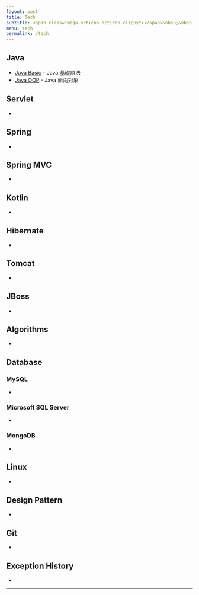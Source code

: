 ```yaml
---
layout: post
title: Tech
subtitle: <span class="mega-octicon octicon-clippy"></span>&nbsp;&nbsp; Talk is cheap, show me your code
menu: tech
permalink: /tech
---
```


## Java

- [Java Basic](http://hauchenglee.com/tech/2019/10/30/java-basic.html) - Java 基礎語法
- [Java OOP](http://hauchenglee.com/tech/2019/11/02/java-oop.html) - Java 面向對象

## Servlet

- []()

## Spring

- []()

## Spring MVC

- []()

## Kotlin

- []()

## Hibernate

- []()

## Tomcat

- []()

## JBoss

- []()

## Algorithms

- []()

## Database

### MySQL

- []()

### Microsoft SQL Server

- []()

### MongoDB

- []()

## Linux

- []()

## Design Pattern

- []()

## Git

- []()

## Exception History

- []()

---
